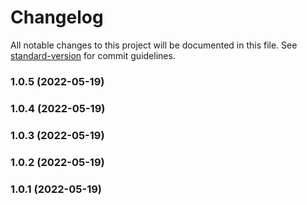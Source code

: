 # Changelog

All notable changes to this project will be documented in this file. See [standard-version](https://github.com/conventional-changelog/standard-version) for commit guidelines.

### 1.0.5 (2022-05-19)

### 1.0.4 (2022-05-19)

### 1.0.3 (2022-05-19)

### 1.0.2 (2022-05-19)

### 1.0.1 (2022-05-19)
